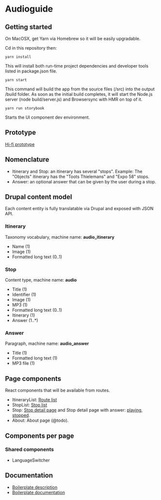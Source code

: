 # Audioguide

## Getting started

On MacOSX, get Yarn via Homebrew so it will be easily upgradable.

Cd in this repository then:

`yarn install`

This will install both run-time project dependencies and developer tools listed in package.json file.

`yarn start`

This command will build the app from the source files (/src) into the output /build folder. As soon as the initial build completes, it will start the Node.js server (node build/server.js) and Browsersync with HMR on top of it.

`yarn run storybook`

Starts the UI component dev environment.

## Prototype

[Hi-fi prototype](https://tiltfactory.prevue.it/p/5oa6)

## Nomenclature

- Itinerary and Stop: an itinerary has several "stops". Example: The "Objects" itinerary has the "Toots Thielemans" and "Expo 58" stops.
- Answer: an optional answer that can be given by the user during a stop.

## Drupal content model

Each content entity is fully translatable via Drupal and exposed with JSON API.

### Itinerary

Taxonomy vocabulary, machine name: **audio_itinerary**

- Name (1)
- Image (1)
- Formatted long text (0..1)

### Stop

Content type, machine name: **audio**

- Title (1)
- Identifier (1)
- Image (1)
- MP3 (1)
- Formatted long text (0..1)
- Itinerary (1)
- Answer (1..*)

### Answer

Paragraph, machine name: **audio_answer**

- Title (1)
- Formatted long text (1)
- MP3 file (1)

## Page components

React components that will be available from routes.

- ItineraryList: [Route list](https://tiltfactory.prevue.it/view/ifkjvw)
- StopList: [Stop list](https://tiltfactory.prevue.it/view/gwbjq2)
- Stop: [Stop detail page](https://tiltfactory.prevue.it/view/6ztppa) and Stop detail page with answer: [playing](https://tiltfactory.prevue.it/view/ge1aaq), [stopped](https://tiltfactory.prevue.it/view/ln8s60).
- About: About page (@todo).

## Components per page



### Shared components

- LanguageSwitcher

## Documentation 

- [Boilerplate description](./REACT_STARTER_KIT.md)
- [Boilerplate documentation](./docs/README.md)

